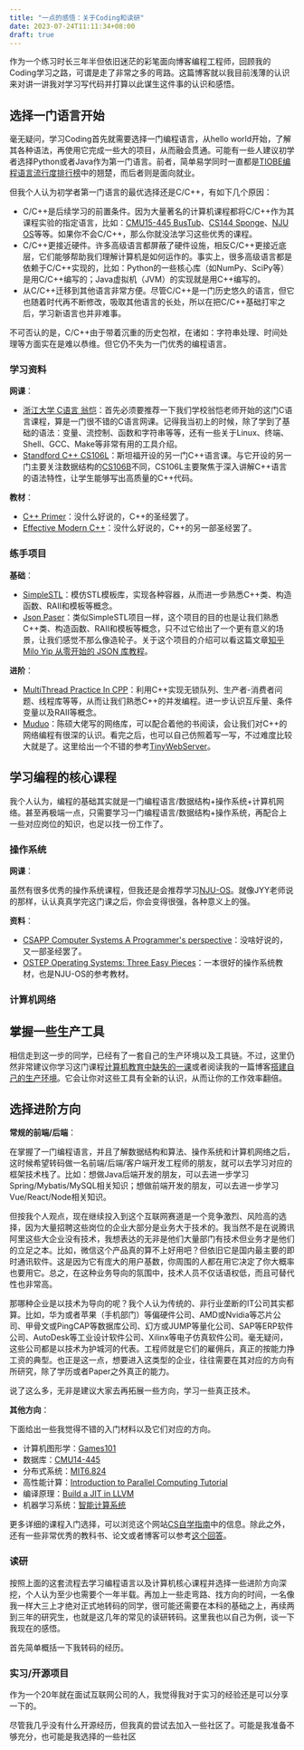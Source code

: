 ```yaml
---
title: "一点的感悟：关于Coding和读研"
date: 2023-07-24T11:11:34+08:00
draft: true
---
```


作为一个练习时长三年半但依旧迷茫的彩笔面向博客编程工程师，回顾我的Coding学习之路，可谓是走了非常之多的弯路。这篇博客就以我目前浅薄的认识来对讲一讲我对学习写代码并打算以此谋生这件事的认识和感悟。

## 选择一门语言开始

毫无疑问，学习Coding首先就需要选择一门编程语言，从hello world开始，了解其各种语法，再使用它完成一些大的项目，从而融会贯通。可能有一些人建议初学者选择Python或者Java作为第一门语言。前者，简单易学同时一直都是[TIOBE编程语言流行度排行榜](https://www.tiobe.com/tiobe-index/)中的翘楚，而后者则是面向就业。

但我个人认为初学者第一门语言的最优选择还是C/C++，有如下几个原因：

- C/C++是后续学习的前置条件。因为大量著名的计算机课程都将C/C++作为其课程实验的指定语言，比如：[CMU15-445 BusTub](https://github.com/cmu-db/bustub)、[CS144 Sponge](https://cs144.github.io/doc/lab0/)、[NJU OS](https://github.com/NJU-ProjectN/os-workbench-2022)等等。如果你不会C/C++，那么你就没法学习这些优秀的课程。
- C/C++更接近硬件。许多高级语言都屏蔽了硬件设施，相反C/C++更接近底层，它们能够帮助我们理解计算机是如何运作的。事实上，很多高级语言都是依赖于C/C++实现的，比如：Python的一些核心库（如NumPy、SciPy等）是用C/C++编写的；Java虚拟机（JVM）的实现就是用C++编写的。
- 从C/C++迁移到其他语言非常方便。尽管C/C++是一门历史悠久的语言，但它也随着时代再不断修改，吸取其他语言的长处，所以在把C/C++基础打牢之后，学习新语言也并非难事。

不可否认的是，C/C++由于带着沉重的历史包袱，在诸如：字符串处理、时间处理等方面实在是难以恭维。但它仍不失为一门优秀的编程语言。

### 学习资料

**网课**：

- [浙江大学 C语言 翁恺](https://www.bilibili.com/video/BV1YW411x7eN/?vd_source=1602aa2def0a5452e1d6a6f65ea4da59)：首先必须要推荐一下我们学校翁恺老师开始的这门C语言课程，算是一门很不错的C语言网课。记得我当初上的时候，除了学到了基础的语法：变量、流控制、函数和字符串等等，还有一些关于Linux、终端、Shell、GCC、Make等非常有用的工具介绍。
- [Standford C++ CS106L](http://web.stanford.edu/class/cs106l/)：斯坦福开设的另一门C++语言课。与它开设的另一门主要关注数据结构的[CS106B](https://web.stanford.edu/class/cs106b/)不同，CS106L主要聚焦于深入讲解C++语言的语法特性，让学生能够写出高质量的C++代码。

**教材**：

- [C++ Primer](https://github.com/applenob/Cpp_Primer_Practice)：没什么好说的，C++的圣经罢了。
- [Effective Modern C++](https://github.com/CnTransGroup/EffectiveModernCppChinese)：没什么好说的，C++的另一部圣经罢了。

### 练手项目

**基础**：

- [SimpleSTL](https://github.com/Zhytou/SimpleSTL)：模仿STL模板库，实现各种容器，从而进一步熟悉C++类、构造函数、RAII和模板等概念。
- [Json Paser](https://github.com/Zhytou/MyJsonParser)：类似SimpleSTL项目一样，这个项目的目的也是让我们熟悉C++类、构造函数、RAII和模板等概念，只不过它给出了一个更有意义的场景，让我们感觉不那么像造轮子。关于这个项目的介绍可以看这篇文章[知乎 Milo Yip​ 从零开始的 JSON 库教程](https://zhuanlan.zhihu.com/p/22457315)。

**进阶**：

- [MultiThread Practice In CPP](https://github.com/Zhytou/MultiThreadPracticeInCPP)：利用C++实现无锁队列、生产者-消费者问题、线程库等等，从而让我们熟悉C++的并发编程。进一步认识互斥量、条件变量以及RAII等概念。
- [Muduo](https://github.com/chenshuo/muduo)：陈硕大佬写的网络库，可以配合着他的书阅读，会让我们对C++的网络编程有很深的认识。看完之后，也可以自己仿照着写一写，不过难度比较大就是了。这里给出一个不错的参考[TinyWebServer](https://github.com/qinguoyi/TinyWebServer)。

## 学习编程的核心课程

我个人认为，编程的基础其实就是一门编程语言/数据结构+操作系统+计算机网络。甚至再极端一点，只需要学习一门编程语言/数据结构+操作系统，再配合上一些对应岗位的知识，也足以找一份工作了。

### 操作系统

**网课**：

虽然有很多优秀的操作系统课程，但我还是会推荐学习[NJU-OS](https://jyywiki.cn/OS/2022/)。就像JYY老师说的那样，认认真真学完这门课之后，你会变得很强，各种意义上的强。

**资料**：

- [CSAPP Computer Systems A Programmer's perspective](https://github.com/iWangMu/Book-CSAPP)：没啥好说的，又一部圣经罢了。
- [OSTEP Operating Systems: Three Easy Pieces](https://github.com/remzi-arpacidusseau/ostep-translations/tree/master/chinese)：一本很好的操作系统教材，也是NJU-OS的参考教材。

### 计算机网络

## 掌握一些生产工具

相信走到这一步的同学，已经有了一套自己的生产环境以及工具链。不过，这里仍然非常建议你学习这门课程[计算机教育中缺失的一课](https://missing-semester-cn.github.io/)或者阅读我的一篇博客[搭建自己的生产环境](https://zhytou.top/post/2023-7-3/cli-env/)。它会让你对这些工具有全新的认识，从而让你的工作效率翻倍。

## 选择进阶方向

**常规的前端/后端**：

在掌握了一门编程语言，并且了解数据结构和算法、操作系统和计算机网络之后，这时候希望转码做一名前端/后端/客户端开发工程师的朋友，就可以去学习对应的框架技术栈了。比如：想做Java后端开发的朋友，可以去进一步学习Spring/Mybatis/MySQL相关知识；想做前端开发的朋友，可以去进一步学习Vue/React/Node相关知识。

但按我个人观点，现在继续投入到这个互联网赛道是一个竞争激烈、风险高的选择，因为大量招聘这些岗位的企业大部分是业务大于技术的。我当然不是在说腾讯阿里这些大企业没有技术，我想表达的无非是他们大量部门有技术但业务才是他们的立足之本。比如，微信这个产品真的算不上好用吧？但依旧它是国内最主要的即时通讯软件。这是因为它有庞大的用户基数，你周围的人都在用它决定了你大概率也要用它。总之，在这种业务导向的氛围中，技术人员不仅话语权低，而且可替代性也非常高。

那哪种企业是以技术为导向的呢？我个人认为传统的、非行业垄断的IT公司其实都算。比如，华为或者苹果（手机部门）等偏硬件公司、AMD或Nvidia等芯片公司、甲骨文或PingCAP等数据库公司、幻方或JUMP等量化公司、SAP等ERP软件公司、AutoDesk等工业设计软件公司、Xilinx等电子仿真软件公司。毫无疑问，这些公司都是以技术为护城河的代表。工程师就是它们的雇佣兵，真正的按能力挣工资的典型。也正是这一点，想要进入这类型的企业，往往需要在其对应的方向有所研究，除了学历或者Paper之外真正的能力。

说了这么多，无非是建议大家去再拓展一些方向，学习一些真正技术。

**其他方向**：

下面给出一些我觉得不错的入门材料以及它们对应的方向。

- 计算机图形学：[Games101](http://games-cn.org/intro-graphics/)
- 数据库：[CMU14-445](https://15445.courses.cs.cmu.edu/fall2022/schedule.html)
- 分布式系统：[MIT6.824](https://pdos.csail.mit.edu/6.824/)
- 高性能计算：[Introduction to Parallel Computing Tutorial](https://hpc.llnl.gov/documentation/tutorials/introduction-parallel-computing-tutorial)
- 编译原理：[Build a JIT in LLVM](https://llvm.org/docs/tutorial/#building-a-jit-in-llvm)
- 机器学习系统：[智能计算系统](https://novel.ict.ac.cn/aics/)

更多详细的课程入门选择，可以浏览这个网站[CS自学指南](https://csdiy.wiki/)中的信息。除此之外，还有一些非常优秀的教科书、论文或者博客可以参考[这个回答](https://www.zhihu.com/question/37647788/answer/2466804512)。

### 读研

按照上面的这套流程去学习编程语言以及计算机核心课程并选择一些进阶方向深挖，个人认为至少也需要个一年半载。再加上一些走弯路、找方向的时间，一名像我一样大三上才绝对正式地转码的同学，很可能还需要在本科的基础之上，再续两到三年的研究生，也就是这几年的常见的读研转码。这里我也以自己为例，谈一下我现在的感悟。

首先简单概括一下我转码的经历。

### 实习/开源项目

作为一个20年就在面试互联网公司的人，我觉得我对于实习的经验还是可以分享一下的。

尽管我几乎没有什么开源经历，但我真的尝试去加入一些社区了。可能是我准备不够充分，也可能是我选择的一些社区
